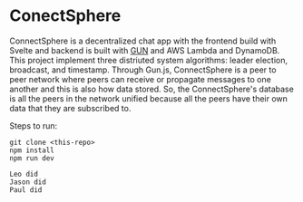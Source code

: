 # ConectSphere

ConnectSphere is a decentralized chat app with the frontend build with Svelte and backend is built with [GUN](https://gun.eco/) and AWS Lambda and DynamoDB. This project implement three distriuted system algorithms: leader election, broadcast, and timestamp. Through Gun.js, ConnectSphere is a peer to peer network where peers can receive or propagate messages to one another and this is also how data stored. So, the ConnectSphere's database is all the peers in the network unified because all the peers have their own data that they are subscribed to.

Steps to run:
```
git clone <this-repo>
npm install
npm run dev
```
```
Leo did
Jason did
Paul did
```
